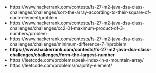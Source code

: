 <ul>
  <li>
    https://www.hackerrank.com/contests/fs-27-m2-java-dsa-class-challenges/challenges/sort-the-array-according-to-their-square-of-each-element/problem
  </li>
  <li>
    https://www.hackerrank.com/contests/fs-27-m2-java-dsa-class-challenges/challenges/cc2-01-maximum-product-of-3-numbers/problem
  </li>
  <li>
    https://www.hackerrank.com/contests/fs-27-m2-java-dsa-class-challenges/challenges/minimum-difference-7-1/problem
  </li>
  <li>
    <b>
      https://www.hackerrank.com/contests/fs-27-m2-java-dsa-class-challenges/challenges/form-the-largest-number
    </b>
  </li>
  <li>
    https://leetcode.com/problems/peak-index-in-a-mountain-array/
  </li>
  <li>
    https://leetcode.com/problems/majority-element/
  </li>
</ul>
